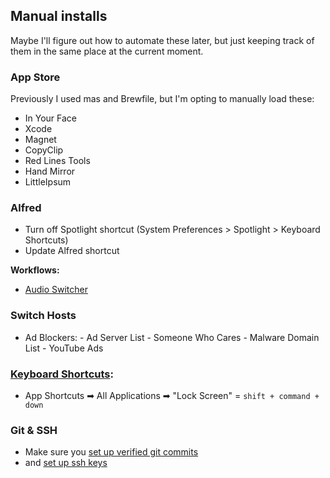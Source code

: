 ## Manual installs

Maybe I'll figure out how to automate these later, but just keeping track of them in the same place at the current moment.

### App Store

Previously I used mas and Brewfile, but I'm opting to manually load these:
 - In Your Face
 - Xcode
 - Magnet
 - CopyClip
 - Red Lines Tools
 - Hand Mirror
 - LittleIpsum

### Alfred
- Turn off Spotlight shortcut (System Preferences > Spotlight > Keyboard Shortcuts)
- Update Alfred shortcut

**Workflows:**
- [Audio Switcher](https://github.com/beet/alfred_audio_switcher/releases)

### Switch Hosts
- Ad Blockers:
		- Ad Server List
		- Someone Who Cares
		- Malware Domain List
		- YouTube Ads

### [Keyboard Shortcuts][shortcuts]:
- App Shortcuts ➡ All Applications ➡ "Lock Screen" = `shift + command + down`

### Git & SSH
- Make sure you [set up verified git commits](../git/README.md)
- and [set up ssh keys](../ssh/README.md)

[shortcuts]:https://github.com/tbalthazar-archives/dotfiles-mac